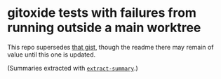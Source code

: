 # gitoxide tests with failures from running outside a main worktree

This repo supersedes [that gist](https://gist.github.com/EliahKagan/bae50cd40a5558698cf599869e4251b1), though the readme there may remain of value until this one is updated.

(Summaries extracted with [`extract-summary`](https://github.com/EliahKagan/extract-summary).)

